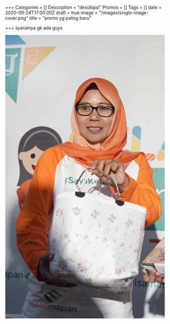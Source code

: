 +++
Categories = []
Description = "desckipsi"
Promos = []
Tags = []
date = 2020-09-24T17:00:00Z
draft = true
image = "/images/single-image-cover.png"
title = "promo yg paling baru"

+++
syaratnya gk ada guys

![](/images/hero-img.jpg)